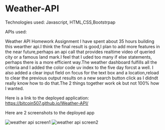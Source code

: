 # Weather-API

Technologies used: Javascript, HTML,CSS,Bootstrpap

APIs used: 

Weather API Homework Assignment
I have spent about 35 hours building this wearther api.I think the final result is good,I plan to add more features in the near future,perhaps an api call that provides realtime video of queried city or a famous land mark.I feel that I uded too many if else statements, perhaps there is a more efficient way.The weather dashboard fulfills all the criteria and I added the color code uv index to the five day forcst a well.  I also added a clear input field on focus for the text box and a location,reload to clear the previous output results on a new search button click as I didndt really know how to do that.The 2 things together work ok but not 100% how I wanted.

Here is a link to the deployed application: https://bitcoin507.github.io/Weather-API/

Here are 2 screenshots to the deployed app


![weather api screen1](https://user-images.githubusercontent.com/39675578/172662529-cea0f309-4da1-4b99-a9c5-698d41fa017b.png)
![weather api screen2](https://user-images.githubusercontent.com/39675578/172662542-85caf9e1-18bf-42c3-9c52-df4e427cfd61.png)
